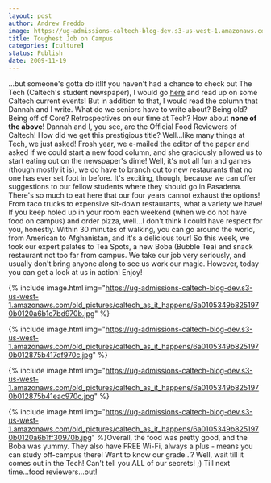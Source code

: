 ```yaml
---
layout: post
author: Andrew Freddo
image: https://ug-admissions-caltech-blog-dev.s3-us-west-1.amazonaws.com/old_pictures/caltech_as_it_happens/6a0105349b8251970b0120a6b1b7b9970b.jpg
title: Toughest Job on Campus
categories: [culture]
status: Publish
date: 2009-11-19
---
```


...but someone's gotta do it!If you haven't had a chance to check out The Tech (Caltech's student newspaper), I would go <a href="https://tech.caltech.edu">here</a> and read up on some Caltech current events! But in addition to that, I would read the column that Dannah and I write. What do we seniors have to write about? Being old? Being off of Core? Retrospectives on our time at Tech? How about **none of the above**! Dannah and I, you see, are the Official Food Reviewers of Caltech! How did we get this prestigious title? Well...like many things at Tech, we just asked! Frosh year, we e-mailed the editor of the paper and asked if we could start a new food column, and she graciously allowed us to start eating out on the newspaper's dime!
Well, it's not all fun and games (though mostly it is), we do have to branch out to new restaurants that no one has ever set foot in before. It's exciting, though, because we can offer suggestions to our fellow students where they should go in Pasadena. There's so much to eat here that our four years cannot exhaust the options! From taco trucks to expensive sit-down restaurants, what a variety we have! If you keep holed up in your room each weekend (when we do not have food on campus) and order pizza, well...I don't think I could have respect for you, honestly. Within 30 minutes of walking, you can go around the world, from American to Afghanistan, and it's a delicious tour!
So this week, we took our expert palates to Tea Spots, a new Boba (Bubble Tea) and snack restaurant not too far from campus. We take our job very seriously, and usually don't bring anyone along to see us work our magic. However, today you can get a look at us in action! Enjoy!


{% include image.html img="https://ug-admissions-caltech-blog-dev.s3-us-west-1.amazonaws.com/old_pictures/caltech_as_it_happens/6a0105349b8251970b0120a6b1c7bd970b.jpg" %}

{% include image.html img="https://ug-admissions-caltech-blog-dev.s3-us-west-1.amazonaws.com/old_pictures/caltech_as_it_happens/6a0105349b8251970b012875b417df970c.jpg" %}

{% include image.html img="https://ug-admissions-caltech-blog-dev.s3-us-west-1.amazonaws.com/old_pictures/caltech_as_it_happens/6a0105349b8251970b012875b41eac970c.jpg" %}

{% include image.html img="https://ug-admissions-caltech-blog-dev.s3-us-west-1.amazonaws.com/old_pictures/caltech_as_it_happens/6a0105349b8251970b0120a6b1ff30970b.jpg" %}Overall, the food was pretty good, and the Boba was yummy. They also have FREE Wi-Fi, always a plus - means you can study off-campus there! Want to know our grade...? Well, wait till it comes out in the Tech! Can't tell you ALL of our secrets! ;)
Till next time...food reviewers...out!

